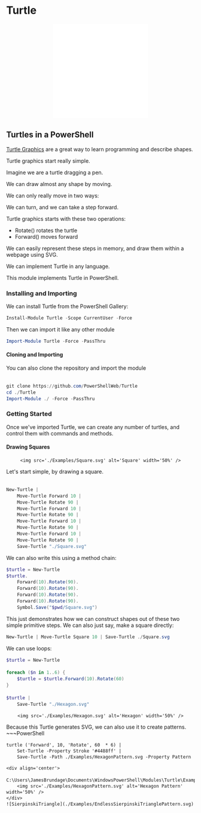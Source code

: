 # Turtle

<div align='center'>
    <img src='./Examples/SierpinskiTriangle.svg' alt='SierpinskiTriangle' width='50%' />
</div>



## Turtles in a PowerShell

[Turtle Graphics](https://en.wikipedia.org/wiki/Turtle_graphics) are a great way to learn programming and describe shapes.

Turtle graphics start really simple.

Imagine we are a turtle dragging a pen.  

We can draw almost any shape by moving.

We can only really move in two ways:

We can turn, and we can take a step forward.

Turtle graphics starts with these two operations:

* Rotate() rotates the turtle
* Forward() moves forward

We can easily represent these steps in memory, and draw them within a webpage using SVG.

We can implement Turtle in any language.

This module implements Turtle in PowerShell.
### Installing and Importing

We can install Turtle from the PowerShell Gallery:

~~~PowerShell
Install-Module Turtle -Scope CurrentUser -Force
~~~

Then we can import it like any other module

~~~PowerShell
Import-Module Turtle -Force -PassThru
~~~

#### Cloning and Importing

You can also clone the repository and import the module

~~~PowerShell

git clone https://github.com/PowerShellWeb/Turtle
cd ./Turtle
Import-Module ./ -Force -PassThru

~~~
### Getting Started

Once we've imported Turtle, we can create any number of turtles, and control them with commands and methods.

#### Drawing Squares

<div align='center'>
    
    <img src='./Examples/Square.svg' alt='Square' width='50%' />
</div>


Let's start simple, by drawing a square.

~~~PowerShell

New-Turtle | 
    Move-Turtle Forward 10 |
    Move-Turtle Rotate 90 |
    Move-Turtle Forward 10 |
    Move-Turtle Rotate 90 |
    Move-Turtle Forward 10 |
    Move-Turtle Rotate 90 |
    Move-Turtle Forward 10 |
    Move-Turtle Rotate 90 |
    Save-Turtle "./Square.svg"

~~~

We can also write this using a method chain:

~~~PowerShell
$turtle = New-Turtle
$turtle.
    Forward(10).Rotate(90).
    Forward(10).Rotate(90).
    Forward(10).Rotate(90).
    Forward(10).Rotate(90).
    Symbol.Save("$pwd/Square.svg")
~~~

This just demonstrates how we can construct shapes out of these two simple primitive steps.
We can also just say, make a square directly:

~~~PowerShell
New-Turtle | Move-Turtle Square 10 | Save-Turtle ./Square.svg
~~~
We can use loops:

~~~PowerShell
$turtle = New-Turtle

foreach ($n in 1..6) {
    $turtle = $turtle.Forward(10).Rotate(60)
}

$turtle | 
    Save-Turtle "./Hexagon.svg" 
~~~
<div align='center'>
    
    <img src='./Examples/Hexagon.svg' alt='Hexagon' width='50%' />
</div>
Because this Turtle generates SVG, we can also use it to create patterns.
~~~PowerShell

    turtle ('Forward', 10, 'Rotate', 60  * 6) | 
        Set-Turtle -Property Stroke '#4488ff' |
        Save-Turtle -Path ./Examples/HexagonPattern.svg -Property Pattern

~~~
<div align='center'>
    C:\Users\JamesBrundage\Documents\WindowsPowerShell\Modules\Turtle\Examples\HexagonPattern.svg
    <img src='./Examples/HexagonPattern.svg' alt='Hexagon Pattern' width='50%' />
</div>
![SierpinskiTriangle](./Examples/EndlessSierpinskiTrianglePattern.svg)

